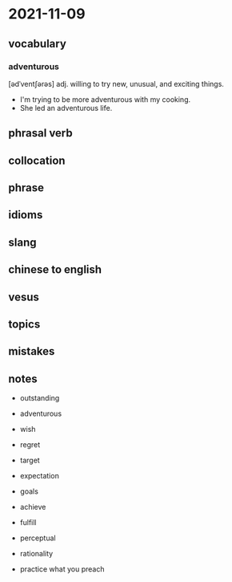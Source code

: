 # 2021-11-09
## vocabulary
### adventurous
[ədˈventʃərəs]
adj. willing to try new, unusual, and exciting things.

- I'm trying to be more adventurous with my cooking.
- She led an adventurous life.

## phrasal verb

## collocation

## phrase

## idioms

## slang

## chinese to english

## vesus

## topics

## mistakes

## notes
- outstanding
- adventurous
- wish
- regret
- target
- expectation
- goals
- achieve
- fulfill

- perceptual
- rationality
- practice what you preach